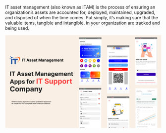 IT asset management (also known as ITAM) is the process of ensuring an organization’s assets are accounted for, deployed, maintained, upgraded, and disposed of when the time comes. Put simply, it’s making sure that the valuable items, tangible and intangible, in your organization are tracked and being used.

![alt text](https://github.com/CahyoWicaksono/ITAssetManagementBukitAsam/blob/main/Cover.jpg?raw=true)
